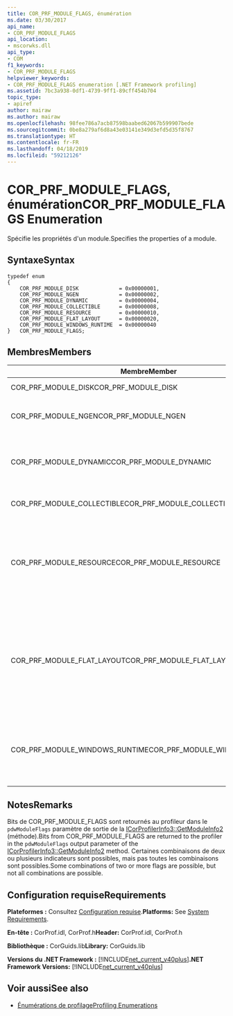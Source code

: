 ```yaml
---
title: COR_PRF_MODULE_FLAGS, énumération
ms.date: 03/30/2017
api_name:
- COR_PRF_MODULE_FLAGS
api_location:
- mscorwks.dll
api_type:
- COM
f1_keywords:
- COR_PRF_MODULE_FLAGS
helpviewer_keywords:
- COR_PRF_MODULE_FLAGS enumeration [.NET Framework profiling]
ms.assetid: 7bc3a938-0df1-4739-9ff1-89cff454b704
topic_type:
- apiref
author: mairaw
ms.author: mairaw
ms.openlocfilehash: 98fee786a7acb87598baabed62067b599907bede
ms.sourcegitcommit: 0be8a279af6d8a43e03141e349d3efd5d35f8767
ms.translationtype: HT
ms.contentlocale: fr-FR
ms.lasthandoff: 04/18/2019
ms.locfileid: "59212126"
---
```

# <a name="corprfmoduleflags-enumeration"></a><span data-ttu-id="b2682-102">COR_PRF_MODULE_FLAGS, énumération</span><span class="sxs-lookup"><span data-stu-id="b2682-102">COR_PRF_MODULE_FLAGS Enumeration</span></span>
<span data-ttu-id="b2682-103">Spécifie les propriétés d'un module.</span><span class="sxs-lookup"><span data-stu-id="b2682-103">Specifies the properties of a module.</span></span>  
  
## <a name="syntax"></a><span data-ttu-id="b2682-104">Syntaxe</span><span class="sxs-lookup"><span data-stu-id="b2682-104">Syntax</span></span>  
  
```  
typedef enum  
{  
    COR_PRF_MODULE_DISK             = 0x00000001,  
    COR_PRF_MODULE_NGEN             = 0x00000002,  
    COR_PRF_MODULE_DYNAMIC          = 0x00000004,  
    COR_PRF_MODULE_COLLECTIBLE      = 0x00000008,  
    COR_PRF_MODULE_RESOURCE         = 0x00000010,  
    COR_PRF_MODULE_FLAT_LAYOUT      = 0x00000020,  
    COR_PRF_MODULE_WINDOWS_RUNTIME  = 0x00000040  
}   COR_PRF_MODULE_FLAGS;  
```  
  
## <a name="members"></a><span data-ttu-id="b2682-105">Membres</span><span class="sxs-lookup"><span data-stu-id="b2682-105">Members</span></span>  
  
|<span data-ttu-id="b2682-106">Membre</span><span class="sxs-lookup"><span data-stu-id="b2682-106">Member</span></span>|<span data-ttu-id="b2682-107">Description</span><span class="sxs-lookup"><span data-stu-id="b2682-107">Description</span></span>|  
|------------|-----------------|  
|<span data-ttu-id="b2682-108">COR_PRF_MODULE_DISK</span><span class="sxs-lookup"><span data-stu-id="b2682-108">COR_PRF_MODULE_DISK</span></span>|<span data-ttu-id="b2682-109">Le module a été chargé à partir du disque.</span><span class="sxs-lookup"><span data-stu-id="b2682-109">The module was loaded from disk.</span></span>|  
|<span data-ttu-id="b2682-110">COR_PRF_MODULE_NGEN</span><span class="sxs-lookup"><span data-stu-id="b2682-110">COR_PRF_MODULE_NGEN</span></span>|<span data-ttu-id="b2682-111">Le module a été généré par le Générateur d’images natives (Ngen.exe).</span><span class="sxs-lookup"><span data-stu-id="b2682-111">The module was generated by the Native Image Generator (Ngen.exe).</span></span>|  
|<span data-ttu-id="b2682-112">COR_PRF_MODULE_DYNAMIC</span><span class="sxs-lookup"><span data-stu-id="b2682-112">COR_PRF_MODULE_DYNAMIC</span></span>|<span data-ttu-id="b2682-113">Le module a été créé par les méthodes dans le <xref:System.Reflection.Emit?displayProperty=nameWithType> espace de noms.</span><span class="sxs-lookup"><span data-stu-id="b2682-113">The module was created by methods in the <xref:System.Reflection.Emit?displayProperty=nameWithType> namespace.</span></span>|  
|<span data-ttu-id="b2682-114">COR_PRF_MODULE_COLLECTIBLE</span><span class="sxs-lookup"><span data-stu-id="b2682-114">COR_PRF_MODULE_COLLECTIBLE</span></span>|<span data-ttu-id="b2682-115">Durée de vie du module est gérée par le garbage collector.</span><span class="sxs-lookup"><span data-stu-id="b2682-115">The module's lifetime is managed by the garbage collector.</span></span>|  
|<span data-ttu-id="b2682-116">COR_PRF_MODULE_RESOURCE</span><span class="sxs-lookup"><span data-stu-id="b2682-116">COR_PRF_MODULE_RESOURCE</span></span>|<span data-ttu-id="b2682-117">Le module ne contient aucune métadonnée et est utilisé exclusivement en tant que ressource.</span><span class="sxs-lookup"><span data-stu-id="b2682-117">The module contains no metadata and is used strictly as a resource.</span></span> <span data-ttu-id="b2682-118">L’équivalent managé de ce bit est la <xref:System.Reflection.Module.IsResource%2A?displayProperty=nameWithType> (méthode).</span><span class="sxs-lookup"><span data-stu-id="b2682-118">The managed equivalent of this bit is the <xref:System.Reflection.Module.IsResource%2A?displayProperty=nameWithType> method.</span></span>|  
|<span data-ttu-id="b2682-119">COR_PRF_MODULE_FLAT_LAYOUT</span><span class="sxs-lookup"><span data-stu-id="b2682-119">COR_PRF_MODULE_FLAT_LAYOUT</span></span>|<span data-ttu-id="b2682-120">Mise en page du module en mémoire est plat, ne pas mappé.</span><span class="sxs-lookup"><span data-stu-id="b2682-120">The module's layout in memory is flat, not mapped.</span></span> <span data-ttu-id="b2682-121">Si un module a ce bit défini, les profileurs qui lisent des informations directement à partir de l’en-tête du fichier exécutable portable (PE) devront être prudent lors de l’interprétation des adresses virtuelles relatives (RVA) dans l’en-tête.</span><span class="sxs-lookup"><span data-stu-id="b2682-121">If a module has this bit set, profilers that read information directly from the portable executable (PE) file header will have to be careful when interpreting relative virtual addresses (RVAs) in the header.</span></span>|  
|<span data-ttu-id="b2682-122">COR_PRF_MODULE_WINDOWS_RUNTIME</span><span class="sxs-lookup"><span data-stu-id="b2682-122">COR_PRF_MODULE_WINDOWS_RUNTIME</span></span>|<span data-ttu-id="b2682-123">L’indicateur de type de contenu de Windows Runtime est défini dans les métadonnées pour l’assembly de ce module.</span><span class="sxs-lookup"><span data-stu-id="b2682-123">The Windows Runtime content type flag is set in the metadata for this module's assembly.</span></span> <span data-ttu-id="b2682-124">C’est le cas pour tous les modules de métadonnées Windows (.winmd).</span><span class="sxs-lookup"><span data-stu-id="b2682-124">This is the case for all Windows Metadata (.winmd) modules.</span></span>|  
  
## <a name="remarks"></a><span data-ttu-id="b2682-125">Notes</span><span class="sxs-lookup"><span data-stu-id="b2682-125">Remarks</span></span>  
 <span data-ttu-id="b2682-126">Bits de COR_PRF_MODULE_FLAGS sont retournés au profileur dans le `pdwModuleFlags` paramètre de sortie de la [ICorProfilerInfo3::GetModuleInfo2](../../../../docs/framework/unmanaged-api/profiling/icorprofilerinfo3-getmoduleinfo2-method.md) (méthode).</span><span class="sxs-lookup"><span data-stu-id="b2682-126">Bits from COR_PRF_MODULE_FLAGS are returned to the profiler in the `pdwModuleFlags` output parameter of the [ICorProfilerInfo3::GetModuleInfo2](../../../../docs/framework/unmanaged-api/profiling/icorprofilerinfo3-getmoduleinfo2-method.md) method.</span></span> <span data-ttu-id="b2682-127">Certaines combinaisons de deux ou plusieurs indicateurs sont possibles, mais pas toutes les combinaisons sont possibles.</span><span class="sxs-lookup"><span data-stu-id="b2682-127">Some combinations of two or more flags are possible, but not all combinations are possible.</span></span>  
  
## <a name="requirements"></a><span data-ttu-id="b2682-128">Configuration requise</span><span class="sxs-lookup"><span data-stu-id="b2682-128">Requirements</span></span>  
 <span data-ttu-id="b2682-129">**Plateformes :** Consultez [Configuration requise](../../../../docs/framework/get-started/system-requirements.md).</span><span class="sxs-lookup"><span data-stu-id="b2682-129">**Platforms:** See [System Requirements](../../../../docs/framework/get-started/system-requirements.md).</span></span>  
  
 <span data-ttu-id="b2682-130">**En-tête :** CorProf.idl, CorProf.h</span><span class="sxs-lookup"><span data-stu-id="b2682-130">**Header:** CorProf.idl, CorProf.h</span></span>  
  
 <span data-ttu-id="b2682-131">**Bibliothèque :** CorGuids.lib</span><span class="sxs-lookup"><span data-stu-id="b2682-131">**Library:** CorGuids.lib</span></span>  
  
 <span data-ttu-id="b2682-132">**Versions du .NET Framework :** [!INCLUDE[net_current_v40plus](../../../../includes/net-current-v40plus-md.md)]</span><span class="sxs-lookup"><span data-stu-id="b2682-132">**.NET Framework Versions:** [!INCLUDE[net_current_v40plus](../../../../includes/net-current-v40plus-md.md)]</span></span>  
  
## <a name="see-also"></a><span data-ttu-id="b2682-133">Voir aussi</span><span class="sxs-lookup"><span data-stu-id="b2682-133">See also</span></span>

- [<span data-ttu-id="b2682-134">Énumérations de profilage</span><span class="sxs-lookup"><span data-stu-id="b2682-134">Profiling Enumerations</span></span>](../../../../docs/framework/unmanaged-api/profiling/profiling-enumerations.md)
